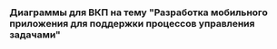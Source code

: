### Диаграммы для ВКП на тему "Разработка мобильного приложения для поддержки процессов управления задачами"
